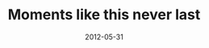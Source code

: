 ---
layout: base.njk
title : 'Moments like this never last' 
view_title : 'Moments like this never last' 
year : '2012' 
date : '2012-05-31' 
img_file : '/drawing/momentslikethisneverlast.jpg' 
html_file : 'momentslikethisneverlast' 
next_html : 'imustbedoingsomethingwrong.html' 
year_order : '20' 
permalink : "title/{{html_file}}.html"
---